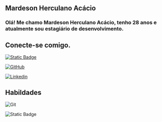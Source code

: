 ## Mardeson Herculano Acácio

### Olá! Me chamo Mardeson Herculano Acácio, tenho 28 anos e atualmente sou estagiário de desenvolvimento.


## Conecte-se comigo.


[![Static Badge](https://img.shields.io/badge/Digital_Innovation_One-badge?color=black)](https://web.dio.me/users/mardeson)

[![GitHub](https://img.shields.io/badge/GitHub-bagde?color=black)](https://github.com/mardesonH)

[![Linkedin](https://img.shields.io/badge/Linkedin-badge?color=black)](https://www.linkedin.com/in/mardeson/)

## Habildades

![Git](https://img.shields.io/badge/Git-badge?color=orange)

![Static Badge](https://img.shields.io/badge/GitHub-badge?color=white)
